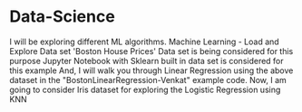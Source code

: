 # Data-Science
I will be exploring different ML algorithms.
Machine Learning - Load and Explore Data set
'Boston House Prices' Data set is being considered for this purpose
Jupyter Notebook with Sklearn built in data set is considered for this example
And, I will walk you through Linear Regression using the above dataset in the "BostonLinearRegression-Venkat" example code.
Now, I am going to consider Iris dataset for exploring the Logistic Regression using KNN
